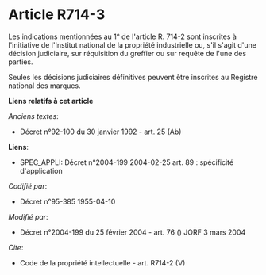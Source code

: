 # Article R714-3

Les indications mentionnées au 1° de l'article R. 714-2 sont inscrites à l'initiative de l'Institut national de la propriété
industrielle ou, s'il s'agit d'une décision judiciaire, sur réquisition du greffier ou sur requête de l'une des parties. 

Seules les décisions judiciaires définitives peuvent être inscrites au Registre national des marques.

**Liens relatifs à cet article**

_Anciens textes_:

  - Décret n°92-100 du 30 janvier 1992 - art. 25 (Ab)

**Liens**:

  - SPEC_APPLI: Décret n°2004-199 2004-02-25 art. 89 : spécificité d'application

_Codifié par_:

  - Décret n°95-385 1955-04-10

_Modifié par_:

  - Décret n°2004-199 du 25 février 2004 - art. 76 () JORF 3 mars 2004

_Cite_:

  - Code de la propriété intellectuelle - art. R714-2 (V)
